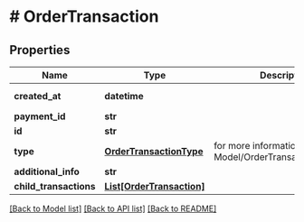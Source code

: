# # OrderTransaction


## Properties 


Name | Type | Description | Notes
------------ | ------------- | ------------- | -------------
**created_at**| **datetime** |   | [optional] [readonly]
**payment_id**| **str** |   | [optional]
**id**| **str** |   | [optional]
**type**| [**OrderTransactionType**](OrderTransactionType.md) |  for more information please, see Model/OrderTransactionType.php  | [optional]
**additional_info**| **str** |   | [optional]
**child_transactions**| [**List[OrderTransaction]**](OrderTransaction.md) |   | [optional]


[[Back to Model list]](../../README.md#models) [[Back to API list]](../../README.md#endpoints) [[Back to README]](../../README.md)

